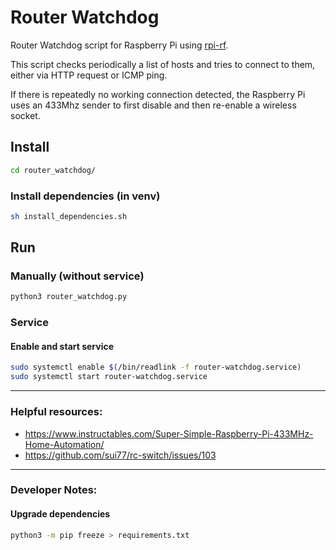 # Router Watchdog

Router Watchdog script for Raspberry Pi using [rpi-rf](https://github.com/milaq/rpi-rf).

This script checks periodically a list of hosts and tries to connect to them, either via HTTP request or ICMP ping.

If there is repeatedly no working connection detected, the Raspberry Pi uses an 433Mhz sender to first disable and
then re-enable a wireless socket.

## Install

```sh
cd router_watchdog/
```

### Install dependencies (in venv)

```sh
sh install_dependencies.sh
```

## Run

### Manually (without service)

```sh
python3 router_watchdog.py
```

### Service

#### Enable and start service

```sh
sudo systemctl enable $(/bin/readlink -f router-watchdog.service)
sudo systemctl start router-watchdog.service
```

---

### Helpful resources:

* https://www.instructables.com/Super-Simple-Raspberry-Pi-433MHz-Home-Automation/
* https://github.com/sui77/rc-switch/issues/103

---

### Developer Notes:

#### Upgrade dependencies

```sh
python3 -m pip freeze > requirements.txt
```
